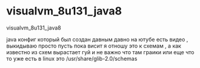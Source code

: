 # visualvm_8u131_java8
visualvm_8u131_java8

java конфиг который был создан давным давно на ютубе есть видео , выкидываю просто пусть пока висит я отношу это к схемам , а 
как известно из схем вырастает гуй и не важно что там граики или еще что то уже есть в linux это /usr/share/glib-2.0/schemas
